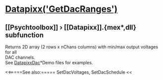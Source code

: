 # [Datapixx('GetDacRanges')](Datapixx-GetDacRanges) 
## [[Psychtoolbox]] &#8250; [[Datapixx]].{mex*,dll} subfunction


Returns 2D array (2 rows x nChans columns) with min/max output voltages for all  
DAC channels.  
See [DatapixxDac](DatapixxDac)\*Demo files for examples.  
  


<<=====See also:=====
SetDacVoltages, SetDacSchedule
<<